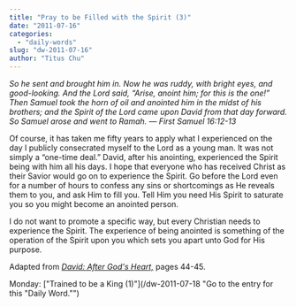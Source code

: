 ```yaml
---
title: "Pray to be Filled with the Spirit (3)"
date: "2011-07-16"
categories: 
  - "daily-words"
slug: "dw-2011-07-16"
author: "Titus Chu"
---
```


_So he sent and brought him in. Now he was ruddy, with bright eyes, and good-looking. And the Lord said, “Arise, anoint him; for this is the one!” Then Samuel took the horn of oil and anointed him in the midst of his brothers; and the Spirit of the Lord came upon David from that day forward. So Samuel arose and went to Ramah. — First Samuel 16:12-13_

Of course, it has taken me fifty years to apply what I experienced on the day I publicly consecrated myself to the Lord as a young man. It was not simply a “one-time deal.” David, after his anointing, experienced the Spirit being with him all his days. I hope that everyone who has received Christ as their Savior would go on to experience the Spirit. Go before the Lord even for a number of hours to confess any sins or shortcomings as He reveals them to you, and ask Him to fill you. Tell Him you need His Spirit to saturate you so you might become an anointed person.

I do not want to promote a specific way, but every Christian needs to experience the Spirit. The experience of being anointed is something of the operation of the Spirit upon you which sets you apart unto God for His purpose.

Adapted from _[David: After God's Heart,](/book-david "Go to the listing for this book.")_ pages 44-45.

Monday: ["Trained to be a King (1)"](/dw-2011-07-18 "Go to the entry for this "Daily Word."")
